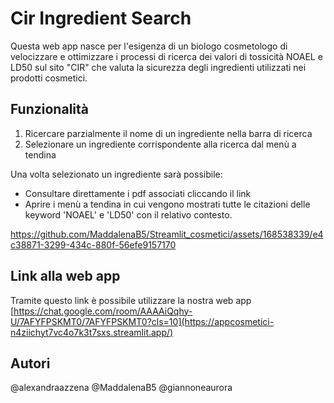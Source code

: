 # Cir Ingredient Search
Questa web app nasce per l'esigenza di un biologo cosmetologo di velocizzare e ottimizzare i processi di ricerca dei valori di tossicità  NOAEL e LD50 sul sito "CIR" che valuta la sicurezza degli ingredienti utilizzati nei prodotti cosmetici.


## Funzionalità
1. Ricercare parzialmente il nome di un ingrediente nella barra di ricerca
2. Selezionare un ingrediente corrispondente alla ricerca dal menù a tendina

Una volta selezionato un ingrediente sarà possibile:
- Consultare direttamente i pdf associati cliccando il link
- Aprire i menù a tendina in cui vengono mostrati tutte le citazioni delle keyword 'NOAEL' e 'LD50' con il relativo contesto.

https://github.com/MaddalenaB5/Streamlit_cosmetici/assets/168538339/e4c38871-3299-434c-880f-56efe9157170


## Link alla web app
Tramite questo link è possibile utilizzare la nostra web app
[https://chat.google.com/room/AAAAiQqhy-U/7AFYFPSKMT0/7AFYFPSKMT0?cls=10](https://appcosmetici-n4ziichyt7vc4o7k3t7sxs.streamlit.app/)


## Autori
@alexandraazzena
@MaddalenaB5
@giannoneaurora


